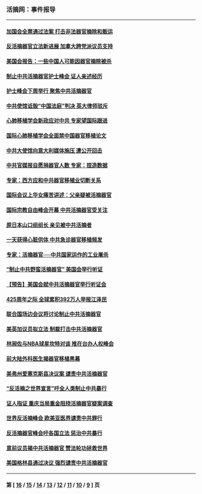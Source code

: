 ### 活摘网：事件报导
---
#### [加国会全票通过法案 打击非法器官摘除和贩运](../../pages/nf5877/n13884924.md?02200430) 
#### [反活摘器官立法新进展 加拿大跨党派议员支持](../../pages/nf5877/n13876061.md?02200430) 
#### [美国会报告：一些中国人可能因器官摘除被杀](../../pages/nf5877/n13867964.md?02200430) 
#### [制止中共活摘器官护士峰会 证人亲述经历](../../pages/nf5877/n13859007.md?02200430) 
#### [护士峰会下周举行 聚焦中共活摘器官](../../pages/nf5877/n13855418.md?02200430) 
#### [中共使馆诋毁“中国法庭”判决 英大律师驳斥](../../pages/nf5877/n13833945.md?02200430) 
#### [心肺移植学会新政应对中共 专家望国际跟进](../../pages/nf5877/n13829043.md?02200430) 
#### [国际心肺移植学会全面禁中国器官移植论文](../../pages/nf5877/n13827785.md?02200430) 
#### [中共大使馆向意大利媒体施压 遭公开回击](../../pages/nf5877/n13826038.md?02200430) 
#### [中共官媒报自愿捐器官人数 专家：捏造数据](../../pages/nf5877/n13814130.md?02200430) 
#### [专家：西方应和中共器官移植业切断关系](../../pages/nf5877/n13772828.md?02200430) 
#### [国际会议上华女痛苦讲述：父亲疑被活摘器官](../../pages/nf5877/n13771583.md?02200430) 
#### [国际宗教自由峰会开幕 中共活摘器官受关注](../../pages/nf5877/n13769995.md?02200430) 
#### [原日本山口组组长 亲见被中共活摘者](../../pages/nf5877/n13767360.md?02200430) 
#### [一天获得心脏供体 中共急诊器官移植频发](../../pages/nf5877/n13764689.md?02200430) 
#### [专家：活摘器官──中共国家运作的工业屠杀](../../pages/nf5877/n13761178.md?02200430) 
#### [“制止中共野蛮活摘器官” 美国会举行听证](../../pages/nf5877/n13735831.md?02200430) 
#### [【预告】美国会就中共活摘器官举行听证会](../../pages/nf5877/n13732843.md?02200430) 
#### [425周年之际 全球累积392万人举报江泽民](../../pages/nf5877/n13719232.md?02200430) 
#### [联合国场边会议将讨论制止中共活摘器官](../../pages/nf5877/n13656361.md?02200430) 
#### [美英加议员拟立法 制裁打击中共活摘器官](../../pages/nf5877/n13430251.md?02200430) 
#### [林昶佐与NBA球星坎特对谈 推在台办人权峰会](../../pages/nf5877/n13414467.md?02200430) 
#### [前大陆外科医生揭器官移植黑幕](../../pages/nf5877/n13401416.md?02200430) 
#### [美弗州爱塞克斯县决议案 谴责中共活摘器官](../../pages/nf5877/n13320919.md?02200430) 
#### [“反活摘之世界宣言”吁全人类制止中共暴行](../../pages/nf5877/n13259730.md?02200430) 
#### [证人指证 重庆当局重金阻挠活摘器官疑案调查](../../pages/nf5877/n13259127.md?02200430) 
#### [世界反活摘峰会 欧美亚医界谴责中共罪行](../../pages/nf5877/n13253550.md?02200430) 
#### [反活摘器官峰会吁各国立法 惩治中共暴行](../../pages/nf5877/n13245052.md?02200430) 
#### [意前议员揭中共活摘器官 赞法轮功拯救世界](../../pages/nf5877/n13203445.md?02200430) 
#### [美国格林县通过决议 强烈谴责中共活摘器官](../../pages/nf5877/n13119367.md?02200430) 

---
#### 第 [ [16](./16.md?02200430) / [15](./15.md?02200430) / [14](./14.md?02200430) / [13](./13.md?02200430) / [12](./12.md?02200430) / [11](./11.md?02200430) / [10](./10.md?02200430) / [9](./9.md?02200430) ] 页
